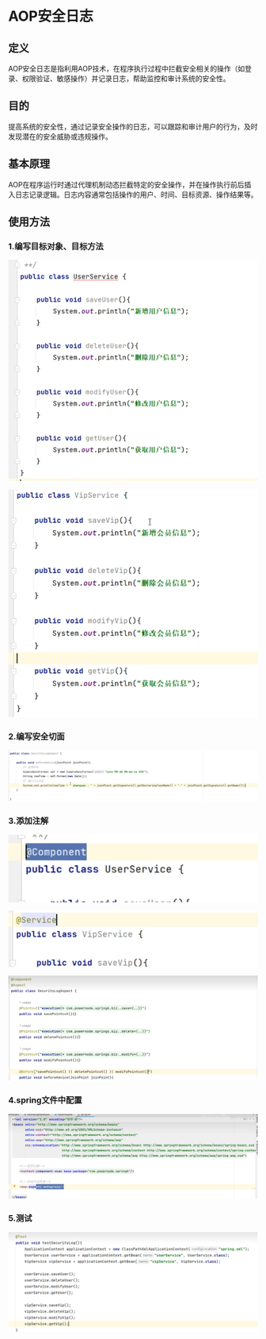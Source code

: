 # AOP安全日志

## 定义

AOP安全日志是指利用AOP技术，在程序执行过程中拦截安全相关的操作（如登录、权限验证、敏感操作）并记录日志，帮助监控和审计系统的安全性。

## 目的

提高系统的安全性，通过记录安全操作的日志，可以跟踪和审计用户的行为，及时发现潜在的安全威胁或违规操作。

## 基本原理

AOP在程序运行时通过代理机制动态拦截特定的安全操作，并在操作执行前后插入日志记录逻辑。日志内容通常包括操作的用户、时间、目标资源、操作结果等。

## 使用方法

### 1.编写目标对象、目标方法

![image-20240924102943834](./../../TyporaImage/Spring/image-20240924102943834.png)

![image-20240924102958241](./../../TyporaImage/Spring/image-20240924102958241.png)

### 2.编写安全切面

![image-20240924103034801](./../../TyporaImage/Spring/image-20240924103034801.png)

### 3.添加注解

![image-20240924103057183](./../../TyporaImage/Spring/image-20240924103057183.png)

![image-20240924103108996](./../../TyporaImage/Spring/image-20240924103108996.png)

![image-20240924103134751](./../../TyporaImage/Spring/image-20240924103134751.png)

### 4.spring文件中配置

![image-20240924103211635](./../../TyporaImage/Spring/image-20240924103211635.png)

### 5.测试

![image-20240924103233682](./../../TyporaImage/Spring/image-20240924103233682.png)